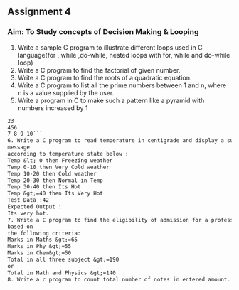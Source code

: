 ## Assignment 4
### Aim: To Study concepts of Decision Making & Looping
1. Write a sample C program to illustrate different loops used in C language(for ,
while ,do-while, nested loops with for, while and do-while loop)
2. Write a C program to find the factorial of given number.
3. Write a C program to find the roots of a quadratic equation.
4. Write a C program to list all the prime numbers between 1 and n, where n is a
value
supplied by the user.
5. Write a program in C to make such a pattern like a pyramid with numbers
increased by 1
```1
23
456
7 8 9 10```
6. Write a C program to read temperature in centigrade and display a suitable
message
according to temperature state below :
Temp &lt; 0 then Freezing weather
Temp 0-10 then Very Cold weather
Temp 10-20 then Cold weather
Temp 20-30 then Normal in Temp
Temp 30-40 then Its Hot
Temp &gt;=40 then Its Very Hot
Test Data :42
Expected Output :
Its very hot.
7. Write a C program to find the eligibility of admission for a professional course
based on
the following criteria:
Marks in Maths &gt;=65
Marks in Phy &gt;=55
Marks in Chem&gt;=50
Total in all three subject &gt;=190
or
Total in Math and Physics &gt;=140
8. Write a c program to count total number of notes in entered amount.
